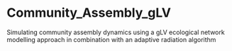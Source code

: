 # Community_Assembly_gLV
Simulating community assembly dynamics using a gLV ecological network modelling approach in combination with an adaptive radiation algorithm
